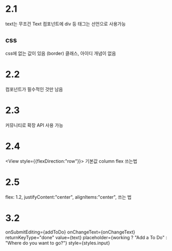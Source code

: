 # 2.1
text는 무조건 Text 컴포넌트에
div 등 태그는 선언으로 사용가능
## css
css에 없는 값이 있음 (border)
클래스, 아이디 개념이 없음

# 2.2
컴포넌트가 필수적인 것만 남음
# 2.3
커뮤니티로 확장 API 사용 가능
# 2.4
<View style={{flexDirection:"row"}}>
기본값 column
flex 쓰는법

# 2.5
flex: 1.2, 
justifyContent:"center",
alignItems:"center",
쓰는 법

# 3.2
onSubmitEditing={addToDo}
onChangeText={onChangeText}
returnKeyType="done"
value={text}
placeholder={working ? "Add a To Do" : "Where do you want to go?"}
style={styles.input}
